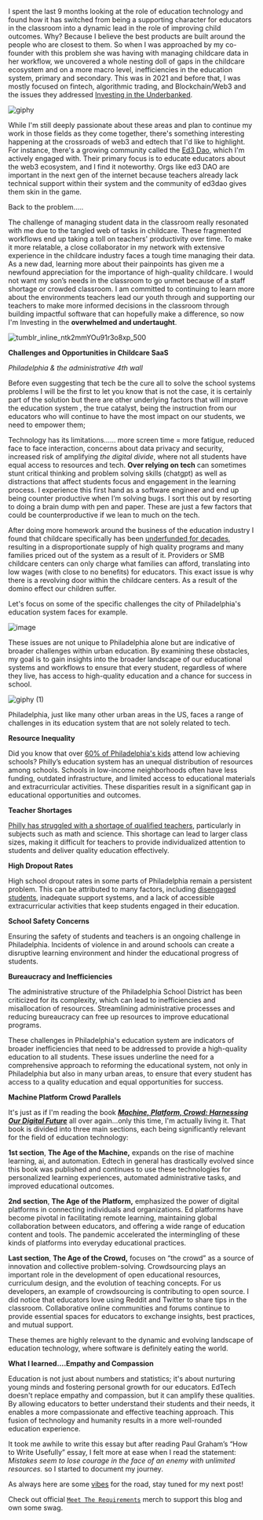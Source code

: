 I spent the last 9 months looking at the role of education technology and found how it has switched from being a supporting character for educators in the classroom into a dynamic lead in the role of improving child outcomes. Why? Because I believe the best products are built around the people who are closest to them. So when I was approached by my co-founder with this problem she was having with managing childcare data in her workflow, we uncovered a whole nesting doll of gaps in the childcare ecosystem and on a more macro level, inefficiencies in the education system, primary and secondary. This was in 2021 and before that, I was mostly focused on fintech, algorithmic trading, and Blockchain/Web3 and the issues they addressed [Investing in the Underbanked](https://shariftech18.medium.com/adoption-under-the-umbrella-of-fintech-2407f157ce5a). 

![giphy](https://github.com/Shariffintech/shariffintech.github.io/assets/22308837/c97bbbd5-a888-4fa7-8400-f42be62ef3cd)

While I'm still deeply passionate about these areas and plan to continue my work in those fields as they come together, there's something interesting happening at the crossroads of web3 and edtech that I'd like to highlight. For instance, there's a growing community called the [Ed3 Dao](https://www.ed3dao.com/), which I'm actively engaged with. Their primary focus is to educate educators about the web3 ecosystem, and I find it noteworthy. Orgs like ed3 DAO are important in the next gen of the internet because teachers already lack technical support within their system and the community of ed3dao gives them skin in the game.

Back to the problem…..

The challenge of managing student data in the classroom really resonated with me due to the tangled web of tasks in childcare. These fragmented workflows end up taking a toll on teachers' productivity over time. To make it more relatable, a close collaborator in my network with extensive experience in the childcare industry faces a tough time managing their data. As a new dad, learning more about their painpoints has given me a newfound appreciation for the importance of high-quality childcare. I would not want my son’s needs in the classroom to go unmet because of a staff shortage or crowded classroom. I am committed to continuing to learn more about the environments teachers lead our youth through and supporting our teachers to make more informed decisions in the classroom through building impactful software that can hopefully make a difference, so now I'm Investing in the **overwhelmed and undertaught**.

![tumblr_inline_ntk2mmYOu91r3o8xp_500](https://github.com/Shariffintech/shariffintech.github.io/assets/22308837/babbb12e-d2a1-43d4-af26-b66fb3f0b588)

**Challenges and Opportunities in Childcare SaaS**

*Philadelphia & the administrative 4th wall*

Before even suggesting that tech be the cure all to solve the school systems problems I will be the first to let you know that is not the case, it is certainly part of the solution but there are other underlying factors that will improve the education system , the true catalyst, being the instruction from our educators who will continue to have the most impact on our students, we need to empower them;

Technology has its limitations…… more screen time = more fatigue, reduced face to face interaction, concerns about data privacy and security, increased risk of amplifying *the digital divide*, where not all students have equal access to resources and tech. **Over relying on tech** can sometimes stunt critical thinking and problem solving skills (chatgpt) as well as distractions that affect students focus and engagement in the learning process. I experience this first hand as a software engineer and end up being counter productive when I’m solving bugs. I sort this out by resorting to doing a brain dump with pen and paper. These are just a few factors that could be counterproductive if we lean to much on the tech.

After doing more homework around the business of the education industry I found that childcare specifically has been [underfunded for decades](https://www.notion.so/c5322011e5544bc1aa6e187f8e0c4a85?pvs=21), resulting in a disproportionate supply of high quality programs and many families priced out of the system as a result of it. Providers or SMB childcare centers can only charge what families can afford, translating into low wages (with close to no benefits) for educators. This exact issue is why there is a revolving door within the childcare centers. As a result of the domino effect our children suffer.

Let's focus on some of the specific challenges the city of Philadelphia's education system faces for example.

![image](https://github.com/Shariffintech/shariffintech.github.io/assets/22308837/d3a8461b-6c21-45dc-916b-5aea93e8ce77)

These issues are not unique to Philadelphia alone but are indicative of broader challenges within urban education. By examining these obstacles, my goal is to gain insights into the broader landscape of our educational systems and workflows to ensure that every student, regardless of where they live, has access to high-quality education and a chance for success in school.

![giphy (1)](https://github.com/Shariffintech/shariffintech.github.io/assets/22308837/304d46c6-d773-490e-8b75-edf4c3abdb3c)

Philadelphia, just like many other urban areas in the US, faces a range of challenges in its education system that are not solely related to tech.

**Resource Inequality**

Did you know that over [60% of Philadelphia's kids](https://philadelphia.chalkbeat.org/2021/1/13/22230116/racial-economic-inequities-persist-in-philadelphia-schools-new-report-says) attend low achieving schools? Philly’s education system has an unequal distribution of resources among schools. Schools in low-income neighborhoods often have less funding, outdated infrastructure, and limited access to educational materials and extracurricular activities. These disparities result in a significant gap in educational opportunities and outcomes. 

**Teacher Shortages**

 [Philly has struggled with a shortage of qualified teachers](https://www.spaywall.com/search/https%3A%2F%2Fwww.inquirer.com%2Fnews%2Fphiladelphia-teacher-quitting-attrition-rate-20230604.html), particularly in subjects such as math and science. This shortage can lead to larger class sizes, making it difficult for teachers to provide individualized attention to students and deliver quality education effectively.

**High Dropout Rates**

 High school dropout rates in some parts of Philadelphia remain a persistent problem. This can be attributed to many factors, including [disengaged students](https://www.spaywall.com/search/https%3A%2F%2Fwww.inquirer.com%2Fopinion%2Fcommentary%2Fphiladelphia-mayor-race-teen-voters-20230330.html), inadequate support systems, and a lack of accessible extracurricular activities that keep students engaged in their education.

**School Safety Concerns**

Ensuring the safety of students and teachers is an ongoing challenge in Philadelphia. Incidents of violence in and around schools can create a disruptive learning environment and hinder the educational progress of students.

**Bureaucracy and Inefficiencies**

 The administrative structure of the Philadelphia School District has been criticized for its complexity, which can lead to inefficiencies and misallocation of resources. Streamlining administrative processes and reducing bureaucracy can free up resources to improve educational programs.

These challenges in Philadelphia's education system are indicators of broader inefficiencies that need to be addressed to provide a high-quality education to all students. These issues underline the need for a comprehensive approach to reforming the educational system, not only in Philadelphia but also in many urban areas, to ensure that every student has access to a quality education and equal opportunities for success.

**Machine Platform Crowd Parallels**

 It's just as if I'm reading the book ***[Machine, Platform, Crowd: Harnessing Our Digital Future](https://www.audible.com/pd/Machine-Platform-Crowd-Audiobook/B0731HG6JB?source_code=GO1GB547041122911G&ds_rl=1261256&gclid=CjwKCAjws9ipBhB1EiwAccEi1LICiAnPzH9c88tapR9kheRYpg7Ykq9Rnc9ddpf3_8p27OiGRBjHNRoCKFcQAvD_BwE&gclsrc=aw.ds)*** all over again…only this time, I'm actually living it. That book is divided into three main sections, each being significantly relevant for the field of education technology:

**1st section**, **The Age of the Machine,** 
expands on the rise of machine learning, ai, and automation. Edtech in general has drastically evolved since this book was published and continues to use these technologies for personalized learning experiences, automated administrative tasks, and improved educational outcomes.

**2nd section**, **The Age of the Platform,**
emphasized the power of digital platforms in connecting individuals and organizations. Ed platforms have become pivotal in facilitating remote learning, maintaining global collaboration between educators, and offering a wide range of education content and tools. The pandemic accelerated the intermingling of these kinds of platforms into everyday educational practices.

**Last section**, **The Age of the Crowd,**
focuses on “the crowd” as a source of innovation and collective problem-solving. Crowdsourcing plays an important role in the development of open educational resources, curriculum design, and the evolution of teaching concepts. For us developers, an example of crowdsourcing is contributing to open source. I did notice that educators love using Reddit and Twitter to share tips in the classroom. Collaborative online communities and forums continue to provide essential spaces for educators to exchange insights, best practices, and mutual support.

These themes are highly relevant to the dynamic and evolving landscape of education technology, where software is definitely eating the world.

**What I learned….Empathy and Compassion**

Education is not just about numbers and statistics; it's about nurturing young minds and fostering personal growth for our educators. EdTech doesn't replace empathy and compassion, but it can amplify these qualities. By allowing educators to better understand their students and their needs, it enables a more compassionate and effective teaching approach. This fusion of technology and humanity results in a more well-rounded education experience.

It took me awhile to write this essay but after reading Paul Graham’s  “How to Write Usefully” essay, I felt more at ease when I read the statement: *Mistakes seem to lose courage in the face of an enemy with unlimited resources.* so I started to document my journey.

As always here are some [vibes](https://soundcloud.com/aprtmentlife/parisaprtmentlife?in=s-designs-1/sets/i-got-one-for-yall/) for the road, stay tuned for my next post!

Check out official [`Meet The Requirements`](https://meet-the-requirements.printify.me/product/3115891/overwhelmed-and-undertaught) merch to support this blog and own some swag.

